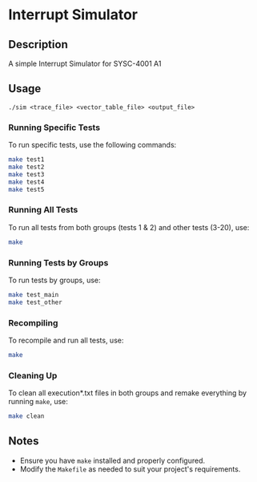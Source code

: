 # Interrupt Simulator

## Description
A simple Interrupt Simulator for SYSC-4001 A1

## Usage

`./sim <trace_file> <vector_table_file> <output_file>`

### Running Specific Tests
To run specific tests, use the following commands:
```sh
make test1
make test2
make test3
make test4
make test5
```

### Running All Tests
To run all tests from both groups (tests 1 & 2) and other tests (3-20), use:
```sh
make
```

### Running Tests by Groups
To run tests by groups, use:
```sh
make test_main
make test_other
```

### Recompiling
To recompile and run all tests, use:
```sh
make
```

### Cleaning Up
To clean all execution*.txt files in both groups and remake everything by running `make`, use:
```sh
make clean
```

## Notes
- Ensure you have `make` installed and properly configured.
- Modify the `Makefile` as needed to suit your project's requirements.